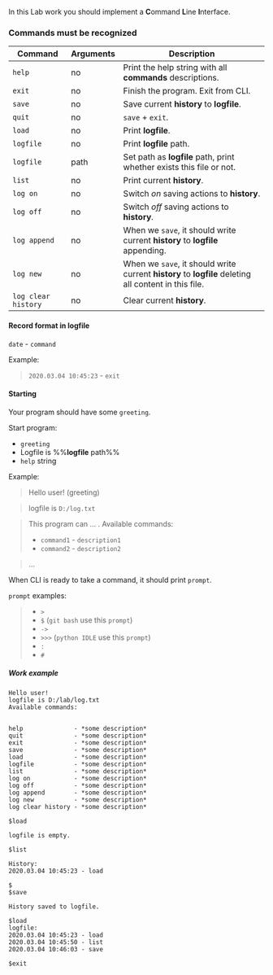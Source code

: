 
In this Lab work you should implement a **C**ommand **L**ine **I**nterface.

### Commands must be recognized

Command                 | Arguments  | Description
----------------------- | ---------- | -----------
```help```              |     no     | Print the help string with all **commands** descriptions.
```exit```              |     no     | Finish the program. Exit from CLI.
```save```              |     no     | Save current **history** to **logfile**.
```quit```              |     no     | ```save``` \+ ```exit```.
```load```              |     no     | Print **logfile**.
```logfile```           |     no     | Print **logfile** path.
```logfile```           |    path    | Set path as **logfile** path, print whether exists this file or not.
```list```              |     no     | Print current **history**.
```log on```            |     no     | Switch _on_ saving actions to **history**.
```log off```           |     no     | Switch _off_ saving actions to **history**.
```log append```        |     no     | When we ```save```, it should write current **history** to **logfile** appending.
```log new```           |     no     | When we ```save```, it should write current **history** to **logfile** deleting all content in this file.
```log clear history``` |     no     | Clear current **history**.



#### Record format in **logfile**

```date``` - ```command```

Example:

> ```2020.03.04 10:45:23``` - ```exit```

#### Starting

Your program should have some ```greeting```.

Start program:
* ```greeting```
* Logfile is %%**logfile** path%% 
* ```help``` string

Example:
> Hello user! (greeting)

> logfile is ```D:/log.txt```

> This program can ... . Available commands:
> * ```command1``` - ```description1```
> * ```command2``` - ```description2```

> ...

When CLI is ready to take a command, it should print ```prompt```.

```prompt``` examples:

> * ```>```
> * ```$```    (```git bash``` use this ```prompt```)
> * ```->```
> * ```>>>```  (```python IDLE``` use this ```prompt```)
> * ```:```
> * ```#```

##### Work example
```
Hello user!
logfile is D:/lab/log.txt
Available commands:


help              - *some description*
quit              - *some description*
exit              - *some description*
save              - *some description*
load              - *some description*
logfile           - *some description*
list              - *some description*
log on            - *some description*
log off           - *some description*
log append        - *some description*
log new           - *some description*
log clear history - *some description*

$load

logfile is empty.

$list

History:
2020.03.04 10:45:23 - load

$
$save

History saved to logfile.

$load
logfile:
2020.03.04 10:45:23 - load
2020.03.04 10:45:50 - list
2020.03.04 10:46:03 - save

$exit
```

